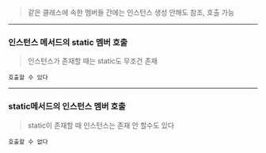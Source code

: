>같은 클래스에 속한 멤버들 간에는 인스턴스 생성 안해도 참조, 호출 가능


---

### 인스턴스 메서드의 static 멤버 호출
> 인스턴스가 존재할 때는 static도 무조건 존재

`호출할 수 있다`

---

### static메서드의 인스턴스 멤버 호출

> static이 존재할 때 인스턴스는 존재 안 할수도 있다

`호출할 수 없다`